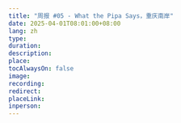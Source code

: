 ```yaml
---
title: "周报 #05 - What the Pipa Says，重庆南岸"
date: 2025-04-01T08:01:00+08:00
lang: zh
type:
duration:
description:
place:
tocAlwaysOn: false
image:
recording:
redirect:
placeLink:
inperson:
---
```


##

<!--

闲云潭影日悠悠，物换星移四度秋。再度醒来，已经是在了机场的巴士上，盼了许久的雨，悄然润湿了跑道，透过玻璃窗，多少人的疲惫摇晃着、倒映在窗外。

假期周末的最后一天，整夜淅淅沥沥的小雨不知何时停了，昨晚落在身上几滴，很安心。似乎早春的重庆从来都是一个脸色，习惯了这里的天，如果没有雨的味道，会不会睡不着。也许雨来的恰好，候机大厅赶早的人很多，大家都睡着了，约好了不说一句话。

还记着刚到学校，中午准时吃上了筱园餐厅，三楼的黄焖鸡跟白米饭是一伙的，他俩但凡有一个不合口，我便会怀疑是不是走错了地方。风吹过南岸，春天仿佛只是个借口，球场边的小路上，落叶铺了厚厚一层，踩上去咯吱作响，也许她也分不清了是春是秋。

而偏偏翠湖的水像是被浸染了，像一盏泡开的砖茶，和落叶一个颜色。若真是秋天，我倒欢喜，那便意味着，又一个夏天被轻轻翻过去了。

坐在学姐选的 23E，临近起飞。她会给我讲南滨路的水岸，讲黄花园的电脑报，讲每天都会路过的地下环道，那里到处都是身怀绝技的算命小老头，也会给我讲学校门口的赤脚婆婆，奇怪的是除了小猫，我并没有看到北门有谁不穿鞋。我讨厌筱园的酱肉包，但是不讨厌任何一只猫猫，所以我把酱肉包给壮壮吃，壮壮直摇头，看来这的猫猫和我一样挑食，真好。

很惬意的一次出游，完全没想到肠胃居然被双钢路里面一家社区小菜馆治好了，是放盐的南瓜汤而不是白萝卜汤！喜欢这里的鱼香肉丝，喜欢塑料羽毛球，喜欢远远望向龙脊山，喜欢上上下下的台阶，喜欢漫不经心的踩下一个个非既定的脚印。

左侧是一位大叔，右侧是同龄的旅人。一个翻着小说，一个刷着小红书，机舱循环播放着琵琶语，也许戒断还没有来，那就把烦恼留给明天吧。雨停了，雾还在，日子像水，慢慢流。

## 有趣的事与物

### 输入

未来会利用起来 **Telegram Channel**，并将其作为内容源，借助 [BroadcastChannel](https://github.com/ccbikai/BroadcastChannel?tab=readme-ov-file) 搭建一个微博客 —— 「[daily.1plus.me](https://daily.1plus.me/)」，不定时的分享一些有意思的内容。

#### 影

- [饮食男女](https://movie.douban.com/subject/1291818/)，二刷，喜欢李安的电影。从少年派到断背山再到冰风暴，唯独中意饮食男女。还剩下推手和喜宴，不敢一个人看了。

- [南山的部长们](https://movie.douban.com/subject/30241298/)，又来看帅哥了，朴部长光脚被杀，金规泙光脚杀人。

- [首尔之春](https://movie.douban.com/subject/35712804/)，全斗焕兵变青瓦台。

<!--

#### 短

-

#### 文

-
-->
